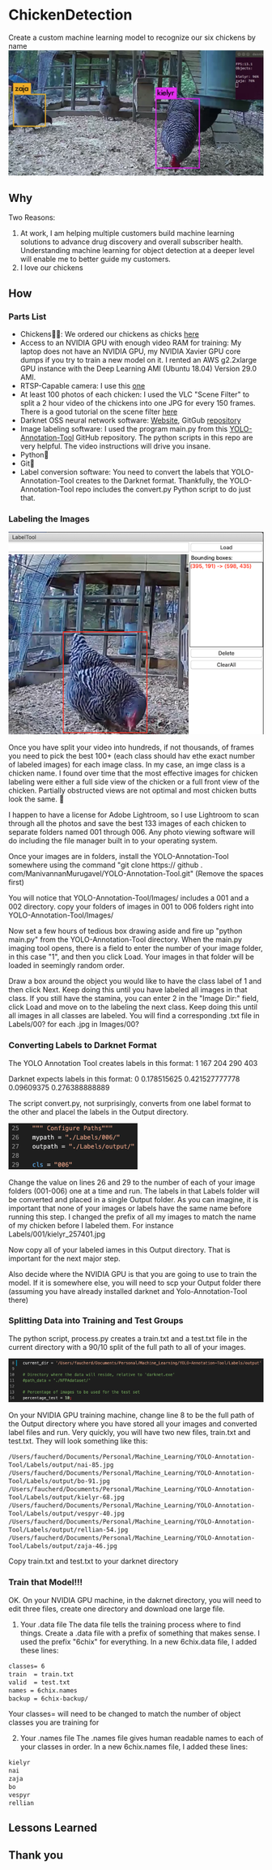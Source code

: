 # ChickenDetection

Create a custom machine learning model to recognize our six chickens by name
![Two Chickens](https://github.com/DennisFaucher/ChickenDetection/blob/master/Images/Jaja%20Kielyr.png)

## Why

Two Reasons:
1) At work, I am helping multiple customers build machine learning solutions to advance drug discovery and overall subscriber health. Understanding machine learning for object detection at a deeper level will enable me to better guide my customers.
2) I love our chickens

## How

### Parts List

* Chickens🙂🐓: We ordered our chickens as chicks [here](https://www.mypetchicken.com/catalog/Baby-Chicks-c36.aspx)
* Access to an NVIDIA GPU with enough video RAM for training: My laptop does not have an NVIDIA GPU, my NVIDIA Xavier GPU core dumps if you try to train a new model on it.  I rented an AWS g2.2xlarge GPU instance with the Deep Learning AMI (Ubuntu 18.04) Version 29.0 AMI.
* RTSP-Capable camera: I use this [one](https://www.amazon.com/gp/product/B07GSS4ZHK/ref=ppx_yo_dt_b_asin_title_o05_s00?ie=UTF8&psc=1) 
* At least 100 photos of each chicken: I used the VLC "Scene Filter" to split a 2 hour video of the chickens into one JPG for every 150 frames. There is a good tutorial on the scene filter [here](https://www.isimonbrown.co.uk/vlc-export-frames/)
* Darknet OSS neural network software: [Website](https://pjreddie.com/darknet/), GitGub [repository](https://github.com/pjreddie/darknet)
* Image labeling software: I used the program main.py from this [YOLO-Annotation-Tool](https://github.com/ManivannanMurugavel/YOLO-Annotation-Tool) GitHub repository. The python scripts in this repo are very helpful. The video instructions will drive you insane.
* Python🐍
* Git🐙
* Label conversion software: You need to convert the labels that YOLO-Annotation-Tool creates to the Darknet format. Thankfully, the YOLO-Annotation-Tool repo includes the convert.py Python script to do just that.
### Labeling the Images

![Kielyr Label](https://github.com/DennisFaucher/ChickenDetection/blob/master/Images/Kielyr%20Label.png)


Once you have split your video into hundreds, if not thousands, of frames you need to pick the best 100+ (each class should hav ethe exact number of labeled images) for each image class. In my case, an imge class is a chicken name. I found over time that the most effective images for chicken labeling were either a full side view of the chicken or a full front view of the chicken. Partially obstructed views are not optimal and most chicken butts look the same. 🙂


I happen to have a license for Adobe Lightroom, so I use Lightroom to scan through all the photos and save the best 133 images of each chicken to separate folders named 001 through 006. Any photo viewing software will do including the file manager built in to your operating system.


Once your images are in folders, install the YOLO-Annotation-Tool somewhere using the command "git clone https:// github . com/ManivannanMurugavel/YOLO-Annotation-Tool.git" (Remove the spaces first)


You will notice that YOLO-Annotation-Tool/Images/ includes a 001 and a 002 directory. copy your folders of images in 001 to 006 folders right into YOLO-Annotation-Tool/Images/


Now set a few hours of tedious box drawing aside and fire up "python main.py" from the YOLO-Annotation-Tool directory. When the main.py imaging tool opens, there is a field to enter the number of your image folder, in this case "1", and then you click Load. Your images in that folder will be loaded in seemingly random order.


Draw a box around the object you would like to have the class label of 1 and then click Next. Keep doing this until you have labeled all images in that class. If you still have the stamina, you can enter 2 in the "Image Dir:" field, click Load and move on to the labeling the next class. Keep doing this until all images in all classes are labeled. You will find a corresponding .txt file in Labels/00? for each .jpg in Images/00?


### Converting Labels to Darknet Format

The YOLO Annotation Tool creates labels in this format:
1
167 204 290 403

Darknet expects labels in this format:
0 0.178515625 0.421527777778 0.09609375 0.276388888889

The script convert.py, not surprisingly, converts from one label format to the other and placel the labels in the Output directory.

![convert.py](https://github.com/DennisFaucher/ChickenDetection/blob/master/Images/convert.py.png)

Change the value on lines 26 and 29 to the number of each of your image folders (001-006) one at a time and run. The labels in that Labels folder will be converted and placed in a single Output folder. As you can imagine, it is important that none of your images or labels have the same name before running this step. I changed the prefix of all my images to match the name of my chicken before I labeled them. For instance Labels/001/kielyr_257401.jpg

Now copy all of your labeled iames in this Output directory. That is important for the next major step.

Also decide where the NVIDIA GPU is that you are going to use to train the model. If it is somewhere else, you will need to scp your Output folder there (assuming you have already installed darknet and Yolo-Annotation-Tool there) 

### Splitting Data into Training and Test Groups

The python script, process.py creates a train.txt and a test.txt file in the current directory with a 90/10 split of the full path to all of your images.

![process.py](https://github.com/DennisFaucher/ChickenDetection/blob/master/Images/process.py.png)

On your NVIDIA GPU training machine, change line 8 to be the full path of the Output directory where you have stored all your images and converted label files and run. Very quickly, you will have two new files, train.txt and test.txt. They will look something like this:

````[Javascript]
/Users/faucherd/Documents/Personal/Machine_Learning/YOLO-Annotation-Tool/Labels/output/nai-85.jpg
/Users/faucherd/Documents/Personal/Machine_Learning/YOLO-Annotation-Tool/Labels/output/bo-91.jpg
/Users/faucherd/Documents/Personal/Machine_Learning/YOLO-Annotation-Tool/Labels/output/kielyr-68.jpg
/Users/faucherd/Documents/Personal/Machine_Learning/YOLO-Annotation-Tool/Labels/output/vespyr-40.jpg
/Users/faucherd/Documents/Personal/Machine_Learning/YOLO-Annotation-Tool/Labels/output/rellian-54.jpg
/Users/faucherd/Documents/Personal/Machine_Learning/YOLO-Annotation-Tool/Labels/output/zaja-46.jpg
````

Copy train.txt and test.txt to your darknet directory

### Train that Model!!!

OK. On your NVIDIA GPU machine, in the dakrnet directory, you will need to edit three files, create one directory and download one large file.

1) Your .data file
The data file tells the training process where to find things. Create a .data file with a prefix of something that makes sense. I used the prefix "6chix" for everything. In a new 6chix.data file, I added these lines:

````[Javascript]
classes= 6 
train  = train.txt  
valid  = test.txt  
names = 6chix.names  
backup = 6chix-backup/
````

Your classes= will need to be changed to match the number of object classes you are training for

2) Your .names file
The .names file gives human readable names to each of your classes in order. In a new 6chix.names file, I added these lines:

````[Javascript]
kielyr
nai
zaja
bo
vespyr
rellian
````


## Lessons Learned
## Thank you

